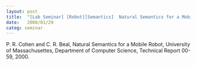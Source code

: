 ```yaml
---
layout: post
title:  "[Lab Seminar] [Robot][Semantics]  Natural Semantics for a Mobile Robot"
date:   2008/01/29
categ: seminar
---
```




P. R. Cohen and C. R. Beal, Natural Semantics for a Mobile Robot, University of Massachusettes, Department of Computer Science, Technical Report 00-59, 2000.





 

